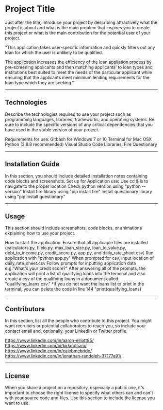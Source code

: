 # Project Title

Just after the title, introduce your project by describing attractively what the project is about and what is the main problem that inspires you to create this project or what is the main contribution for the potential user of your project.

"This application takes user-specific infomration and quickly filters out any loan for 
which the user is unlikely to be qualified.

The application increases the efficiency of the loan appliation process by pre-screening applicants and then
matching applicants' to loan types and institutions best suited to meet the needs of the particular applicant
while ensuring that the applicants meet minimum lending requirements for the loan type which they are seeking."


---

## Technologies

Describe the technologies required to use your project such as programming languages, libraries, frameworks, and operating systems. Be sure to include the specific versions of any critical dependencies that you have used in the stable version of your project.

Requirements for use:
    Gitbash for Windows 7 or 10 
    Terminal for Mac OSX
    Python (3.8.8 recommended)
    Visual Studio Code
    Libraries:
        Fire
        Questionary

---

## Installation Guide

In this section, you should include detailed installation notes containing code blocks and screenshots.
Set up for Application use:
    Use cd & ls to navigate to the proper location
    Check python version using "python --version"
    Install fire library using "pip install fire"
    Install questionary library using "pip install questionary"
    
 

---

## Usage

This section should include screenshots, code blocks, or animations explaining how to use your project.

How to start the application:
    Ensure that all applicaple files are installed (calculators.py, fileio.py, max_loan_size.py, loan_to_value.py, debt_to_income.py, credit_score.py, app.py, and daily_rate_sheet.csv)
    Run application with "python app.py"
    When prompted for csv, input location of daily_rate_sheet.csv
    Follow prompts for inputting application data e.g."What's your credit score?"
    After answering all of the prompts, the application will print a list of qualifying loans into the terminal and also create a csv of the qualifying loans in a document called "qualifying_loans.csv."
        *if you do not want the loans list to print in the terminal, you can delete the code in line 144 "print(qualifying_loans)

---

## Contributors

In this section, list all the people who contribute to this project. You might want recruiters or potential collaborators to reach you, so include your contact email and, optionally, your LinkedIn or Twitter profile.

https://www.linkedin.com/in/aaron-elliott85/
https://www.linkedin.com/in/kirkdotcam/
https://www.linkedin.com/in/calebmcbride/
https://www.linkedin.com/in/jonathan-randolph-37177a91/


---

## License

When you share a project on a repository, especially a public one, it's important to choose the right license to specify what others can and can't with your source code and files. Use this section to include the license you want to use.
